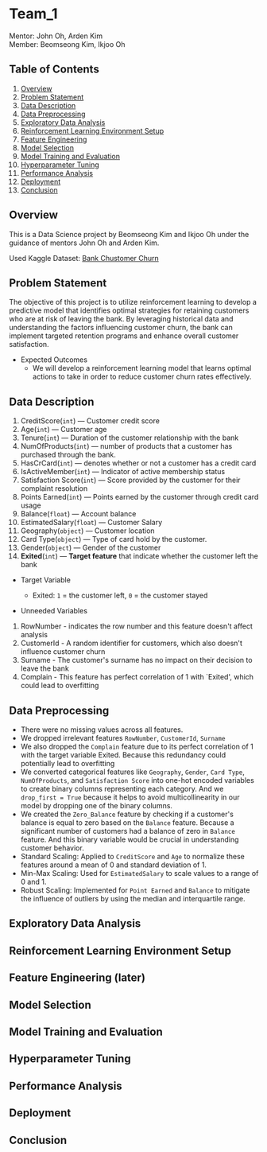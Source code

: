 # Team_1

Mentor: John Oh, Arden Kim  
Member: Beomseong Kim, Ikjoo Oh

## Table of Contents
1. [Overview](#overview)
2. [Problem Statement](#problem-statement)
3. [Data Description](#data-description)
4. [Data Preprocessing](#data-preprocessing)
5. [Exploratory Data Analysis](#exploratory-data-analysis)
6. [Reinforcement Learning Environment Setup](#reinforcement-learning-environment-setup)
7. [Feature Engineering](#feature-engineering)
8. [Model Selection](#model-selection)
9. [Model Training and Evaluation](#model-training-and-evaluation)
10. [Hyperparameter Tuning](#hyperparameter-tuning)
11. [Performance Analysis](#performance-analysis)
12. [Deployment](#deployment)
13. [Conclusion](#conclusion)

## Overview

This is a Data Science project by Beomseong Kim and Ikjoo Oh under the guidance of mentors John Oh and Arden Kim. 

Used Kaggle Dataset: [Bank Chustomer Churn](https://www.kaggle.com/datasets/radheshyamkollipara/bank-customer-churn/data)

## Problem Statement
The objective of this project is to utilize reinforcement learning to develop a predictive model that identifies optimal strategies for retaining customers who are at risk of leaving the bank. By leveraging historical data and understanding the factors influencing customer churn, the bank can implement targeted retention programs and enhance overall customer satisfaction.

- Expected Outcomes
  - We will develop a reinforcement learning model that learns optimal actions to take in order to reduce customer churn rates effectively.

## Data Description
1. CreditScore(`int`) — Customer credit score
2. Age(`int`) — Customer age
3. Tenure(`int`) — Duration of the customer relationship with the bank
4. NumOfProducts(`int`) — number of products that a customer has purchased through the bank.
5. HasCrCard(`int`) — denotes whether or not a customer has a credit card
6. IsActiveMember(`int`) — Indicator of active membership status
7. Satisfaction Score(`int`) — Score provided by the customer for their complaint resolution
8. Points Earned(`int`) — Points earned by the customer through credit card usage
9. Balance(`float`) — Account balance
10. EstimatedSalary(`float`) — Customer Salary
11. Geography(`object`) — Customer location
12. Card Type(`object`) — Type of card hold by the customer.
13. Gender(`object`) — Gender of the customer
14. **Exited**(`int`) — **Target feature** that indicate whether the customer left the bank

- Target Variable
  - Exited: `1` = the customer left, `0` = the customer stayed

- Unneeded Variables
1. RowNumber - indicates the row number and this feature doesn't affect analysis
2. CustomerId - A random identifier for customers, which also doesn't influence customer churn
3. Surname - The customer's surname has no impact on their decision to leave the bank
4. Complain - This feature has perfect correlation of 1 with `Exited', which could lead to overfitting

## Data Preprocessing
- There were no missing values across all features.
- We dropped irrelevant features `RowNumber`, `CustomerId`, `Surname`
- We also dropped the `Complain` feature due to its perfect correlation of 1 with the target variable Exited. Because this redundancy could potentially lead to overfitting
- We converted categorical features like `Geography`, `Gender`, `Card Type`, `NumOfProducts`, and `Satisfaction Score` into one-hot encoded variables to create binary columns representing each category. And we `drop_first = True` because it helps to avoid multicollinearity in our model by dropping one of the binary columns.
- We created the `Zero_Balance` feature by checking if a customer's balance is equal to zero based on the `Balance` feature. Because a significant number of customers had a balance of zero in `Balance` feature. And this binary variable would be crucial in understanding customer behavior.
- Standard Scaling: Applied to `CreditScore` and `Age` to normalize these features around a mean of 0 and standard deviation of 1.
- Min-Max Scaling: Used for `EstimatedSalary` to scale values to a range of 0 and 1.
- Robust Scaling: Implemented for `Point Earned` and `Balance` to mitigate the influence of outliers by using the median and interquartile range.

## Exploratory Data Analysis

## Reinforcement Learning Environment Setup

## Feature Engineering (later)

## Model Selection

## Model Training and Evaluation

## Hyperparameter Tuning

## Performance Analysis 

## Deployment 

## Conclusion


